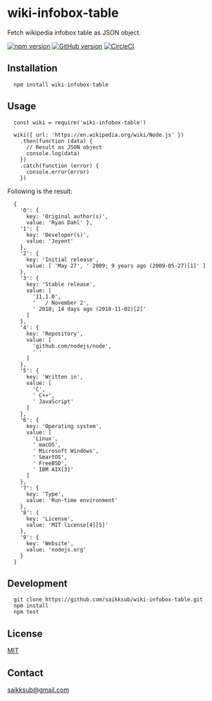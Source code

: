 # wiki-infobox-table
Fetch wikipedia infobox table as JSON object.

[![npm version](https://badge.fury.io/js/wiki-infobox-table.svg)](https://badge.fury.io/js/wiki-infobox-table)
[![GitHub version](https://badge.fury.io/gh/saikksub%2Fwiki-infobox-table.svg)](https://badge.fury.io/gh/saikksub%2Fwiki-infobox-table)
[![CircleCI](https://circleci.com/gh/saikksub/wiki-infobox-table/tree/master.svg?style=svg)](https://circleci.com/gh/saikksub/wiki-infobox-table/tree/master)

## Installation
```
  npm install wiki-infobox-table
```

## Usage
```
  const wiki = require('wiki-infobox-table')

  wiki({ url: 'https://en.wikipedia.org/wiki/Node.js' })
    .then(function (data) {
      // Result as JSON object
      console.log(data)
    })
    .catch(function (error) {
      console.error(error)
    })
```
Following is the result:

```
  {
    '0': {
      key: 'Original author(s)',
      value: 'Ryan Dahl' },
    '1': {
      key: 'Developer(s)',
      value: 'Joyent'
    },
    '2': {
      key: 'Initial release',
      value: [ 'May 27', ' 2009; 9 years ago (2009-05-27)[1]' ]
    },
    '3': {
      key: 'Stable release',
      value: [
        '11.1.0',
        '   / November 2',
        ' 2018; 14 days ago (2018-11-02)[2]'
      ]
    },
    '4': {
      key: 'Repository',
      value: [
        'github.com/nodejs/node',
        ' '
      ]
    },
    '5': {
      key: 'Written in',
      value: [
        'C',
        ' C++',
        ' JavaScript'
      ]
    },
    '6': {
      key: 'Operating system',
      value: [
        'Linux',
        ' macOS',
        ' Microsoft Windows',
        ' SmartOS',
        ' FreeBSD',
        ' IBM AIX[3]'
      ]
    },
    '7': {
      key: 'Type',
      value: 'Run-time environment'
    },
    '8': {
      key: 'License',
      value: 'MIT license[4][5]'
    },
    '9': {
      key: 'Website',
      value: 'nodejs.org'
    }
  }
```

## Development
```
  git clone https://github.com/saikksub/wiki-infobox-table.git
  npm install
  npm test
```

## License
[MIT](https://opensource.org/licenses/MIT)

## Contact
[saikksub@gmail.com](mailto:saikksub@gmail.com)
